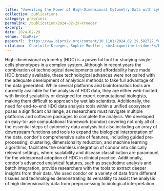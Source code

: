 ```yaml
---
title: "Unveiling the Power of High-Dimensional Cytometry Data with cyCONDOR"
collection: publications
category: preprints
permalink: /publication/2024-02-29-Kroeger
excerpt: ''
date: 2024-02-29
venue: 'BioRxiv'
paperurl: 'https://www.biorxiv.org/content/10.1101/2024.02.29.582727.full.pdf'
citation: 'Charlotte Kroeger, Sophie Mueller, <b>Jacqueline Leidner*</b>, <b>Theresa Kroeber</b>, Stefanie Warnat-Herresthal, Jannis B Spintge, <b>Timo Zajac</b>, Aleksej Frolov, Caterina Carraro, Simone Puccio, Joachim L Schultze, Tal Pecht, Marc D Beyer, <b>Lorenzo Bonaguro*</b>. (2024). &quot;Unveiling the Power of High-Dimensional Cytometry Data with cyCONDOR (2024)".&quot; <i>BioRvix</i>.'
---
```


High-dimensional cytometry (HDC) is a powerful tool for studying single-cells phenotypes in a complex system. Although in recent years the combination of technological developments and affordability have made HDC broadly available, these technological advances were not paired with the adequate development of analytical methods to take full advantage of the data generated. While several platforms and bioinformatics tools are currently available for the analysis of HDC data, they are either web-hosted with limited scalability or designed for expert computational biologists, making them difficult to approach by wet lab scientists. Additionally, the need for end-to-end HDC data analysis tools within a unified ecosystem poses a significant challenge, as researchers must navigate multiple platforms and software packages to complete the analysis. We developed an easy-to-use computational framework (condor) covering not only all of the essential steps of cytometry data analysis but also including an array of downstream functions and tools to expand the biological interpretation of the data. condor's comprehensive suite of features, including guided pre-processing, clustering, dimensionality reduction, and machine learning algorithms, facilitates the seamless integration of condor into clinically relevant settings, where scalability and disease classification are paramount for the widespread adoption of HDC in clinical practice. Additionally, condor's advanced analytical features, such as pseudotime analysis and batch integration, provide researchers with the tools to extract deeper insights from their data. We used condor on a variety of data from different tissues and technologies demonstrating its versatility to assist the analysis of high dimensionality data from preprocessing to biological interpretation.